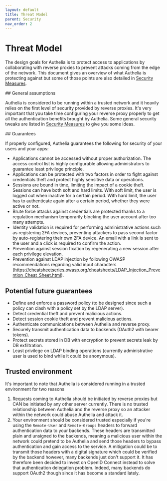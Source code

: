 ```yaml
---
layout: default
title: Threat Model
parent: Security
nav_order: 2
---
```


# Threat Model

The design goals for Authelia is to protect access to applications by collaborating with reverse proxies to prevent
attacks coming from the edge of the network. This document gives an overview of what Authelia is protecting against but some
of those points are also detailed in [Security Measures](./security/measures.md).

## General assumptions

Authelia is considered to be running within a trusted network and it heavily relies on the first level of security provided by reverse proxies. It's very important that you take time configuring your reverse proxy properly to get all the authentication benefits brought by Authelia.
Some general security tweaks are listed in [Security Measures](./security/measures.md) to give you some ideas.

## Guarantees

If properly configured, Authelia guarantees the following for security of your users and your apps:

* Applications cannot be accessed without proper authorization. The access control list is highly configurable allowing administrators to guarantee least privilege principle.
* Applications can be protected with two factors in order to fight against credentials theft and protect highly sensitive data or operations.
* Sessions are bound in time, limiting the impact of a cookie theft. Sessions can have both soft and hard limits. With soft limit, the user is logged out when inactive for a certain period. With hard limit, the user has to authenticate again after a certain period, whether they were active or not. 
* Brute force attacks against credentials are protected thanks to a regulation mechanism temporarily blocking the user account after too many attempts.
* Identity validation is required for performing administrative actions such as registering 2FA devices, preventing attackers to pass second factor by auto-registering their own 2FA device. An email with a link is sent to the user and a click is required to confirm the action.
* Prevention against session fixation by regenerating a new session after each privilege elevation.
* Prevention against LDAP injection by following OWASP recommendations regarding valid input characters (https://cheatsheetseries.owasp.org/cheatsheets/LDAP_Injection_Prevention_Cheat_Sheet.html).

## Potential future guarantees

* Define and enforce a password policy (to be designed since such a policy can clash with a policy set by the LDAP server).
* Detect credential theft and prevent malicious actions.
* Detect session cookie theft and prevent malicious actions.
* Authenticate communications between Authelia and reverse proxy.
* Securely transmit authentication data to backends (OAuth2 with bearer tokens).
* Protect secrets stored in DB with encryption to prevent secrets leak by DB exfiltration.
* Least privilege on LDAP binding operations (currently administrative user is used to bind while it could be anonymous).


## Trusted environment

It's important to note that Authelia is considered running in a trusted environment for two reasons

1. Requests coming to Authelia should be initiated by reverse proxies but CAN be initiated by any other server currently. There is no trusted relationship between Authelia and the reverse proxy so an attacker within the network could abuse Authelia and attack it.
2. Your environment should be considered trusted especially if you're using the `Remote-User` and `Remote-Groups` headers to forward authentication data to your backends. These headers are transmitted plain and unsigned to the backends, meaning a malicious user within the network could pretend to be Authelia and send those headers to bypass authentication and gain access to the service. A mitigation could be to transmit those headers with a digital signature which could be verified by the backend however, many backends just don't support it. It has therefore been decided to invest on OpenID Connect instead to solve that authentication delegation problem. Indeed, many backends
do support OAuth2 though since it has become a standard lately.
